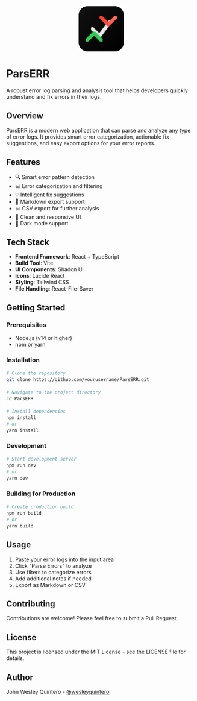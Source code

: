<div align="center">
  <img src="public/logo.svg" alt="ParsERR Logo" width="120" height="120" />
</div>

# ParsERR

A robust error log parsing and analysis tool that helps developers quickly understand and fix errors in their logs.

## Overview

ParsERR is a modern web application that can parse and analyze any type of error logs. It provides smart error categorization, actionable fix suggestions, and easy export options for your error reports.

## Features

- 🔍 Smart error pattern detection
- 📊 Error categorization and filtering
- 💡 Intelligent fix suggestions
- 📝 Markdown export support
- 📊 CSV export for further analysis
- 🎨 Clean and responsive UI
- 🌙 Dark mode support

## Tech Stack

- **Frontend Framework**: React + TypeScript
- **Build Tool**: Vite
- **UI Components**: Shadcn UI
- **Icons**: Lucide React
- **Styling**: Tailwind CSS
- **File Handling**: React-File-Saver

## Getting Started

### Prerequisites

- Node.js (v14 or higher)
- npm or yarn

### Installation

```bash
# Clone the repository
git clone https://github.com/yourusername/ParsERR.git

# Navigate to the project directory
cd ParsERR

# Install dependencies
npm install
# or
yarn install
```

### Development

```bash
# Start development server
npm run dev
# or
yarn dev
```

### Building for Production

```bash
# Create production build
npm run build
# or
yarn build
```

## Usage

1. Paste your error logs into the input area
2. Click "Parse Errors" to analyze
3. Use filters to categorize errors
4. Add additional notes if needed
5. Export as Markdown or CSV

## Contributing

Contributions are welcome! Please feel free to submit a Pull Request.

## License

This project is licensed under the MIT License - see the LICENSE file for details.

## Author

John Wesley Quintero - [@wesleyquintero](https://twitter.com/wesleyquintero)


